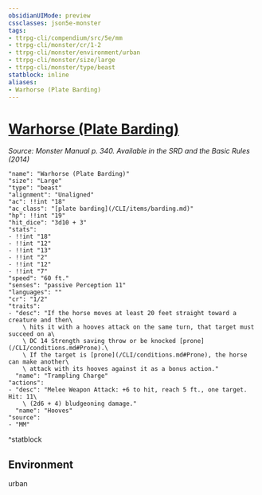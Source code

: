 ```yaml
---
obsidianUIMode: preview
cssclasses: json5e-monster
tags:
- ttrpg-cli/compendium/src/5e/mm
- ttrpg-cli/monster/cr/1-2
- ttrpg-cli/monster/environment/urban
- ttrpg-cli/monster/size/large
- ttrpg-cli/monster/type/beast
statblock: inline
aliases:
- Warhorse (Plate Barding)
---
```

# [Warhorse (Plate Barding)](CLI/bestiary/beast/warhorse-plate-barding.md)
*Source: Monster Manual p. 340. Available in the <span title='Systems Reference Document (5.1)'>SRD</span> and the Basic Rules (2014)*  

```statblock
"name": "Warhorse (Plate Barding)"
"size": "Large"
"type": "beast"
"alignment": "Unaligned"
"ac": !!int "18"
"ac_class": "[plate barding](/CLI/items/barding.md)"
"hp": !!int "19"
"hit_dice": "3d10 + 3"
"stats":
- !!int "18"
- !!int "12"
- !!int "13"
- !!int "2"
- !!int "12"
- !!int "7"
"speed": "60 ft."
"senses": "passive Perception 11"
"languages": ""
"cr": "1/2"
"traits":
- "desc": "If the horse moves at least 20 feet straight toward a creature and then\
    \ hits it with a hooves attack on the same turn, that target must succeed on a\
    \ DC 14 Strength saving throw or be knocked [prone](/CLI/conditions.md#Prone).\
    \ If the target is [prone](/CLI/conditions.md#Prone), the horse can make another\
    \ attack with its hooves against it as a bonus action."
  "name": "Trampling Charge"
"actions":
- "desc": "Melee Weapon Attack: +6 to hit, reach 5 ft., one target. Hit: 11\
    \ (2d6 + 4) bludgeoning damage."
  "name": "Hooves"
"source":
- "MM"
```
^statblock

## Environment

urban